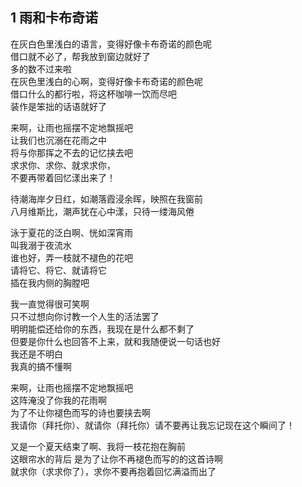 ## 1 雨和卡布奇诺

在灰白色里浅白的语言，变得好像卡布奇诺的颜色呢 \
借口就不必了，帮我放到窗边就好了 \
多的数不过来啦 \
在灰色里浅白的心啊，变得好像卡布奇诺的颜色呢 \
借口什么的都行啦，将这杯咖啡一饮而尽吧 \
装作是笨拙的话语就好了

来啊，让雨也摇摆不定地飘摇吧 \
让我们也沉溺在花雨之中 \
将与你那挥之不去的记忆挟去吧 \
求求你、求你、就求求你， \
不要再带着回忆漾出来了！


待潮海岸夕日红，如潮落霞浸余晖，映照在我窗前 \
八月维斯比，潮声犹在心中漾，只待一缕海风倦

泳于夏花的泛白啊、恍如深宵雨 \
叫我溺于夜流水 \
谁也好，弄一枝就不褪色的花吧 \
请将它、将它、就请将它 \
插在我内侧的胸膛吧


我一直觉得很可笑啊 \
只不过想向你讨教一个人生的活法罢了 \
明明能偿还给你的东西，我现在是什么都不剩了 \
但要是你什么也回答不上来，就和我随便说一句话也好 \
我还是不明白 \
我真的搞不懂啊

来啊，让雨也摇摆不定地飘摇吧 \
这阵淹没了你我的花雨啊 \
为了不让你褪色而写的诗也要挟去啊 \
我请你（拜托你）、就请你（拜托你）请不要再让我忘记现在这个瞬间了！

又是一个夏天结束了啊、我将一枝花抱在胸前 \
这眼帘水的背后 是为了让你不再褪色而写的的这首诗啊 \
就求你（求求你了），求你不要再抱着回忆满溢而出了
